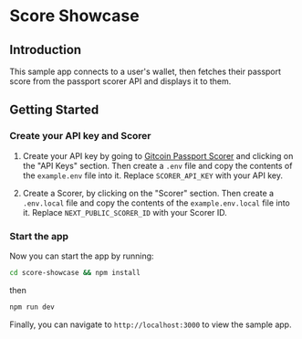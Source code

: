 # Score Showcase

## Introduction

This sample app connects to a user's wallet, then fetches their passport score from the passport scorer API and displays it to them.

## Getting Started

### Create your API key and Scorer
1. Create your API key by going to [Gitcoin Passport Scorer](https://scorer.gitcoin.co) and clicking on the "API Keys" section.
  Then create a `.env` file and copy the contents of the `example.env` file into it.
  Replace `SCORER_API_KEY` with your API key.

1. Create a Scorer, by clicking on the "Scorer" section.
  Then create a `.env.local` file and copy the contents of the `example.env.local` file into it. Replace `NEXT_PUBLIC_SCORER_ID` with your Scorer ID.

### Start the app
Now you can start the app by running:

```bash
cd score-showcase && npm install
``` 
then 

```bash
npm run dev
```

Finally, you can navigate to `http://localhost:3000` to view the sample app.